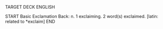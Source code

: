 TARGET DECK
ENGLISH

START
Basic
Exclamation
Back: n. 1 exclaiming. 2 word(s) exclaimed. [latin: related to *exclaim]
END
